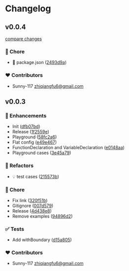 # Changelog


## v0.0.4

[compare changes](https://github.com/Sunny-117/eslint-plugin-react-boundary/compare/v0.0.3...v0.0.4)

### 🏡 Chore

- 🤖 package.json ([2493d9a](https://github.com/Sunny-117/eslint-plugin-react-boundary/commit/2493d9a))

### ❤️ Contributors

- Sunny-117 <zhiqiangfu6@gmail.com>

## v0.0.3


### 🚀 Enhancements

- Init ([dfb07bd](https://github.com/Sunny-117/eslint-plugin-react-boundary/commit/dfb07bd))
- Release ([1f2559e](https://github.com/Sunny-117/eslint-plugin-react-boundary/commit/1f2559e))
- Playground ([58fc2a6](https://github.com/Sunny-117/eslint-plugin-react-boundary/commit/58fc2a6))
- Flat config ([e49e467](https://github.com/Sunny-117/eslint-plugin-react-boundary/commit/e49e467))
- FunctionDeclaration and VariableDeclaration ([e0148aa](https://github.com/Sunny-117/eslint-plugin-react-boundary/commit/e0148aa))
- Playground cases ([3e45a79](https://github.com/Sunny-117/eslint-plugin-react-boundary/commit/3e45a79))

### 💅 Refactors

- 💡 test cases ([215573b](https://github.com/Sunny-117/eslint-plugin-react-boundary/commit/215573b))

### 🏡 Chore

- Fix link ([320f51b](https://github.com/Sunny-117/eslint-plugin-react-boundary/commit/320f51b))
- Gitignore ([007d579](https://github.com/Sunny-117/eslint-plugin-react-boundary/commit/007d579))
- Release ([4d438e8](https://github.com/Sunny-117/eslint-plugin-react-boundary/commit/4d438e8))
- Remove examples ([94896d2](https://github.com/Sunny-117/eslint-plugin-react-boundary/commit/94896d2))

### ✅ Tests

- Add withBoundary ([d15a805](https://github.com/Sunny-117/eslint-plugin-react-boundary/commit/d15a805))

### ❤️ Contributors

- Sunny-117 <zhiqiangfu6@gmail.com>

